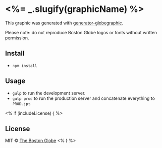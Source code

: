 # <%= _.slugify(graphicName) %>

This graphic was generated with [generator-globegraphic](https://github.com/BostonGlobe/generator-globegraphic).

Please note: do not reproduce Boston Globe logos or fonts without written permission.

## Install

- `npm install`

## Usage
- `gulp` to run the development server.
- `gulp prod` to run the production server and concatenate everything to `PROD.jpt`.

<% if (includeLicense) { %>
## License

MIT © [The Boston Globe](http://github.com/BostonGlobe)
<% } %>